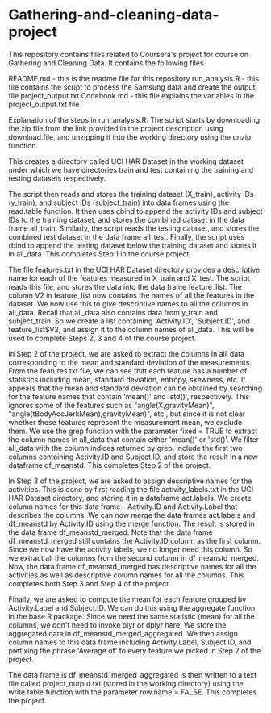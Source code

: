 # Gathering-and-cleaning-data-project
This repository contains files related to Coursera's project for course on Gathering and Cleaning Data. It contains the following files.

README.md - this is the readme file for this repository
run_analysis.R - this file contains the script to process the Samsung data and create the output file project_output.txt
Codebook.md - this file explains the variables in the project_output.txt file

Explanation of the steps in run_analysis.R:
The script starts by downloading the zip file from the link provided in the project description using download.file, and unzipping it into the working directory using the unzip function.

This creates a directory called UCI HAR Dataset in the working dataset under which we have directories train and test containing the training and testing datasets respectively.

The script then reads and stores the training dataset (X_train), activity IDs (y_train), and subject IDs (subject_train) into data frames using the read.table function. It then uses cbind to append the activity IDs and subject IDs to the training dataset, and stores the combined dataset in the data frame all_train. Similarly, the script reads the testing dataset, and stores the combined test dataset in the data frame all_test. Finally, the script uses rbind to append the testing dataset below the training dataset and stores it in all_data. This completes Step 1 in the course project.

The file features.txt in the UCI HAR Dataset directory provides a descriptive name for each of the features measured in X_train and X_test. The script reads this file, and stores the data into the data frame feature_list. The column V2 in feature_list now contains the names of all the features in the dataset. We now use this to give descriptive names to all the columns in all_data. Recall that all_data also contains data from y_train and subject_train. So we create a list containing 'Activity.ID', 'Subject.ID', and feature_list$V2, and assign it to the column names of all_data. This will be used to complete Steps 2, 3 and 4 of the course project.

In Step 2 of the project, we are asked to extract the columns in all_data corresponding to the mean and standard deviation of the measurements. From the features.txt file, we can see that each feature has a number of statistics including mean, standard deviation, entropy, skewness, etc. It appears that the mean and standard deviation can be obtained by searching for the feature names that contain 'mean()' and 'std()', respectively. This ignores some of the features such as "angle(X,gravityMean)", "angle(tBodyAccJerkMean),gravityMean)", etc., but since it is not clear whether these features represent the measurement mean, we exclude them. We use the grep function with the parameter fixed = TRUE to extract the column names in all_data that contain either 'mean()' or 'std()'. We filter all_data with the column indices returned by grep, include the first two columns containing Activity.ID and Subject.ID, and store the result in a new dataframe df_meanstd. This completes Step 2 of the project.

In Step 3 of the project, we are asked to assign descriptive names for the activities. This is done by first reading the file activity_labels.txt in the UCI HAR Dataset directory, and storing it in a dataframe act.labels. We create column names for this data frame - Activity.ID and Activity.Label that describes the columns. We can now merge the data frames act.labels and df_meanstd by Activity.ID using the merge function. The result is stored in the data frame df_meanstd_merged. Note that the data frame df_meanstd_merged still contains the Activity.ID column as the first column. Since we now have the activity labels, we no longer need this column. So we extract all the columns from the second column in df_meanstd_merged. Now, the data frame df_meanstd_merged has descriptive names for all the activities as well as descriptive column names for all the columns. This completes both Step 3 and Step 4 of the project.

Finally, we are asked to compute the mean for each feature grouped by Activity.Label and Subject.ID. We can do this using the aggregate function in the base R package. Since we need the same statistic (mean) for all the columns, we don't need to invoke plyr or dplyr here. We store the aggregated data in df_meanstd_merged_aggregated. We then assign column names to this data frame including Activity.Label, Subject.ID, and prefixing the phrase 'Average of' to every feature we picked in Step 2 of the project.

The data frame is df_meanstd_merged_aggregated is then written to a text file called project_output.txt (stored in the working directory) using the write.table function with the parameter row.name = FALSE. This completes the project.
